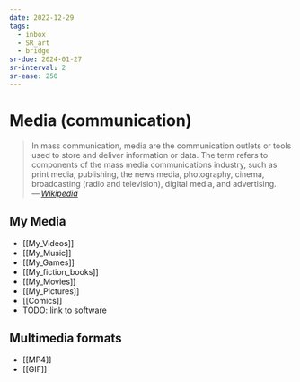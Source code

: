 ```yaml
---
date: 2022-12-29
tags:
  - inbox
  - SR_art
  - bridge
sr-due: 2024-01-27
sr-interval: 2
sr-ease: 250
---
```


# Media (communication)

> In mass communication, media are the communication outlets or tools used to
> store and deliver information or data. The term refers to components of the
> mass media communications industry, such as print media, publishing, the news
> media, photography, cinema, broadcasting (radio and television), digital
> media, and advertising.\
> — <cite>[Wikipedia](https://en.wikipedia.org/wiki/Media_\(communication\))</cite>

## My Media

- [[My_Videos]]
- [[My_Music]]
- [[My_Games]]
- [[My_fiction_books]]
- [[My_Movies]]
- [[My_Pictures]]
- [[Comics]]
- TODO: link to software

## Multimedia formats

- [[MP4]]
- [[GIF]]
